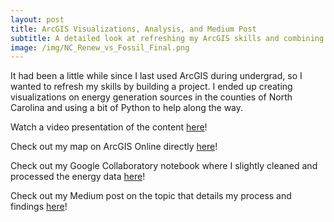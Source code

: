 ```yaml
---
layout: post
title: ArcGIS Visualizations, Analysis, and Medium Post
subtitle: A detailed look at refreshing my ArcGIS skills and combining Python
image: /img/NC_Renew_vs_Fossil_Final.png
---
```


It had been a little while since I last used ArcGIS during undergrad, so I wanted to refresh my skills by building a project.
I ended up creating visualizations on energy generation sources in the counties of North Carolina and using a bit of Python to help along the way.

Watch a video presentation of the content [here](/img/ArcGISvideo.mp4)!

Check out my map on ArcGIS Online directly [here](https://arcg.is/X5z9W0)!

Check out my Google Collaboratory notebook where I slightly cleaned and processed the energy data [here](https://colab.research.google.com/drive/1ej5pGq0ZnMaxz1DMD1fkHY09TGrXbo7K?usp=sharing)!

Check out my Medium post on the topic that details my process and findings [here](https://medium.com/@cjakuc/using-arcgis-online-to-explore-renewable-energy-generation-by-county-26886703ba2d)!
